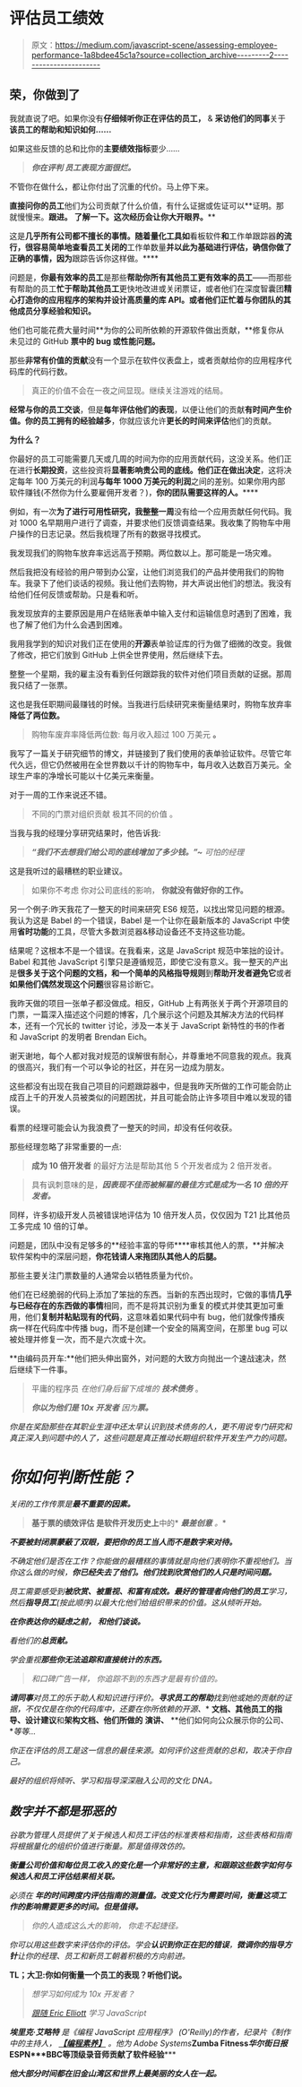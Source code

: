 # 评估员工绩效

> 原文：<https://medium.com/javascript-scene/assessing-employee-performance-1a8bdee45c1a?source=collection_archive---------2----------------------->

## 荣，你做到了

我就直说了吧。如果你没有**仔细倾听你正在评估的员工，** & **采访他们的同事**关于**该员工的帮助和知识如何……**

如果这些反馈的总和比你的**主要绩效指标**要少……

> ***你在评判
> 员工表现方面很烂。***

不管你在做什么，都让你付出了沉重的代价。马上停下来。

**直接问你的员工**他们为公司贡献了什么价值，有什么证据或佐证可以**证明。那就慢慢来。**跟进。** **了解一下。这次经历会让你大开眼界。****

这是**几乎所有公司都不擅长的事情。随着量化工具如**看板软件**和**工作单跟踪器**的流行，很容易简单地查看员工关闭的**工作单数量**并以此为基础进行评估，确信你做了正确的事情，因为**跟踪告诉你这样做。****

问题是，**你最有效率的员工**是那些**帮助你所有其他员工更有效率的员工**——而那些有帮助的员工**忙于帮助其他员工**更快地改进或关闭票证，或者他们在深度智囊团**精心打造你的应用程序的架构并设计高质量的库 API。或者他们正忙着与你团队的其他成员分享经验和知识。**

他们也可能花费大量时间**为你的公司所依赖的开源软件做出贡献，**修复你从未见过的 GitHub **票中的 bug 或性能问题。**

那些**非常有价值的贡献**没有一个显示在软件仪表盘上，或者贡献给你的应用程序代码库的代码行数。

> 真正的价值不会在一夜之间显现。继续关注游戏的结局。

**经常与你的员工交谈**，但是**每年评估他们的表现**，以便让他们的贡献**有时间产生价值。**你的员工拥有的**经验越多**，你就应该允许**更长的时间来评估**他们的贡献。

**为什么？**

你最好的员工可能需要几天或几周的时间为你的应用贡献代码，这没关系。他们正在进行**长期投资**，这些投资将**显著影响贵公司的底线。**他们正在**做出决定**，这将决定每年 100 万美元的利润**与每年 1000 万美元的利润**之间的差别。如果你用内部软件赚钱(不然你为什么要雇佣开发者？)，**你的团队需要这样的人。******

例如，有一次**为了进行可用性研究，我整整一周**没有给一个应用贡献任何代码。我对 1000 名早期用户进行了调查，并要求他们反馈调查结果。我收集了购物车中用户操作的日志记录。然后我梳理了所有的数据寻找模式。

我发现我们的购物车放弃率远远高于预期。两位数以上。那可能是一场灾难。

然后我把没有经验的用户带到办公室，让他们浏览我们的产品并使用我们的购物车。我录下了他们谈话的视频。我让他们去购物，并大声说出他们的想法。我没有给他们任何反馈或帮助。只是看和听。

我发现放弃的主要原因是用户在结账表单中输入支付和运输信息时遇到了困难，我也了解了他们为什么会遇到困难。

我用我学到的知识对我们正在使用的**开源**表单验证库的行为做了细微的改变。我做了修改，把它们放到 GitHub 上供全世界使用，然后继续下去。

整整一个星期，我的雇主没有看到任何跟踪我的软件对他们项目贡献的证据。那周我只结了一张票。

这也是我任职期间最赚钱的时候。当我进行后续研究来衡量结果时，购物车放弃率**降低了两位数。**

> 购物车废弃率降低两位数:
> 每月收入超过 100 万美元
> **。**

我写了一篇关于研究细节的博文，并链接到了我们使用的表单验证软件。尽管它年代久远，但它仍然被用在全世界数以千计的购物车中，每月收入达数百万美元。全球生产率的净增长可能以十亿美元来衡量。

对于一周的工作来说还不错。

> 不同的门票对组织贡献
> 极其不同的价值
> 。

当我与我的经理分享研究结果时，他告诉我:

> ***“我们不去想我们给公司的底线增加了多少钱。”~*** *可怕的经理*

这是我听过的最糟糕的职业建议。

> 如果你不考虑
> 你对公司底线的影响，
> **你就没有做好你的工作。**

另一个例子:昨天我花了一整天的时间来研究 ES6 规范，以找出常见问题的根源。我认为这是 Babel 的一个错误，Babel 是一个让你在最新版本的 JavaScript 中使用**省时功能**的工具，尽管大多数浏览器&移动设备还不支持这些功能。

结果呢？这根本不是一个错误。在我看来，这是 JavaScript 规范中笨拙的设计。Babel 和其他 JavaScript 引擎只是遵循规范，即使它没有意义。我一整天的产出是**很多关于这个问题的文档，**和一个**简单的风格指导规则**到**帮助开发者避免它**或者**如果他们偶然发现这个问题**很容易诊断它。

我昨天做的项目一张单子都没做成。相反，GitHub 上有两张关于两个开源项目的门票，一篇深入描述这个问题的博客，几个展示这个问题及其解决方法的代码样本，还有一个冗长的 twitter 讨论，涉及一本关于 JavaScript 新特性的书的作者和 JavaScript 的发明者 Brendan Eich。

谢天谢地，每个人都对我对规范的误解很有耐心，并尊重地不同意我的观点。我真的很高兴，我们有一个可以争论的社区，并在另一边成为朋友。

这些都没有出现在我自己项目的问题跟踪器中，但是我昨天所做的工作可能会防止成百上千的开发人员被类似的问题困扰，并且可能会防止许多项目中难以发现的错误。

看票的经理可能会认为我浪费了一整天的时间，却没有任何收获。

那些经理忽略了非常重要的一点:

> **成为 10 倍开发者**
> 的最好方法是帮助其他 5 个开发者成为
> 2 倍开发者。

> 具有讽刺意味的是，***因表现不佳而被解雇的最佳方式******是成为一名 10 倍的开发者。***

同样，许多初级开发人员被错误地评估为 10 倍开发人员，仅仅因为 T21 比其他员工多完成 10 倍的订单。

问题是，团队中没有足够多的**经验丰富的导师****审核其他人的票，**并解决软件架构中的深层问题，**你花钱请人来拖团队其他人的后腿。**

那些主要关注门票数量的人通常会以牺牲质量为代价。

他们在已经脆弱的代码上添加了笨拙的东西。当新的东西出现时，它做的事情**几乎与已经存在的东西做的事情**相同，而不是将其识别为重复的模式并使其更加可重用，他们**复制并粘贴现有的代码**，这意味着如果代码中有 bug，他们就像传播疾病一样在代码库中传播 bug，而不是创建一个安全的隔离空间，在那里 bug 可以被处理并修复一次，而不是六次或十次。

**由编码员开车:**他们把头伸出窗外，对问题的大致方向抛出一个速战速决，然后继续下一件事。

> 平庸的程序员
> *在他们身后留下成堆的* ***技术债务*** 。
> 
> ****你以为他们是 10x 开发者***
> 因为**票。***

*你是在奖励那些在其职业生涯中还太早认识到技术债务的人，更不用说专门研究和真正深入到问题中的人了，这些问题是真正推动长期组织软件开发生产力的问题。*

# *你如何判断性能？*

*关闭的工作传票是**最不重要的因素。***

> **基于票的绩效评估
> 是软件开发历史上**中的* ***最差创意*** *。**

***不要被封闭票蒙蔽了双眼，要把你的员工当人而不是数字来对待。***

*不确定他们是否在工作？你能做的最糟糕的事情就是向他们表明你不重视他们。当你这么做的时候，**你已经失去了他们。他们找到欣赏他们的人只是时间问题。***

*员工需要感受到**被欣赏、被重视、**和**富有成效。**最好的管理者**向他们的员工**学习，然后**指导员工**(按此顺序)以最大化他们给组织带来的价值。这从倾听开始。*

***在你表达你的疑虑之前，** ***和他们谈谈。****

*看他们的**总贡献。***

*学会重视**那些你无法追踪和直接统计的东西。***

> *和口碑广告一样，
> 你追踪不到的东西才是最有价值的。*

***请同事**对员工的乐于助人和知识进行评价。**寻求员工的帮助**找到他或她的贡献的证据，不仅仅是在你的代码库中，还要在你所依赖的**开源、** **文档、其他员工的指导、设计建议**和**架构文档、他们所做的** **演讲、** **他们如何向公众展示你的公司、**等等…*

*你正在评估的员工是这一信息的最佳来源。如何评价这些贡献的总和，取决于你自己。*

*最好的组织将倾听、学习和指导深深融入公司的文化 DNA。*

## *数字并不都是邪恶的*

*谷歌为管理人员提供了关于候选人和员工评估的标准表格和指南，这些表格和指南将根据量化的组织价值进行衡量。那是值得效仿的。*

***衡量公司价值和每位员工收入的变化是一个非常好的主意，**和**跟踪这些数字如何与候选人和员工评估结果相关联。***

*必须在 ***年的时间跨度内评估指南的测量值。改变文化行为需要时间，衡量这项工作的影响需要更多的时间。*但是值得。*****

> *你的人造成这么大的影响，
> 你走不起捷径。*

*你可以用这些数字来评估你的评估。学会**认识到你正在犯的错误**，**微调你的指导方针**让你的经理、员工和新员工朝着积极的方向前进。*

**TL；大卫:你如何衡量一个员工的表现？听他们说。**

> *想学习如何成为 10x 开发者？*
> 
> *[跟随 Eric Elliott](https://ericelliottjs.com/) 学习 JavaScript*

****埃里克·艾略特*** *是《编程 JavaScript 应用程序》* *(O'Reilly)的作者，纪录片《制作中的主持人，* [***【编程素养】***](http://www.programmingliteracy.com/) *。他为 Adobe Systems******Zumba Fitness*******华尔街日报*******ESPN*****BBC**等顶级录音师贡献了软件经验*******

***他大部分时间都在旧金山湾区和世界上最美丽的女人在一起。***